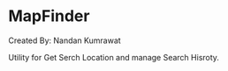# MapFinder

Created By: Nandan Kumrawat

Utility for Get Serch Location and manage Search Hisroty.
